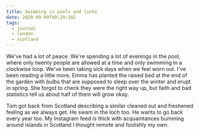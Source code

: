 ```yaml
---
title: Swimming in pools and lochs
date: 2020-09-09T08:29:10Z
tags:
  - journal
  - london
  - scotland
---
```


We've had a lot of peace. We're spending a lot of evenings in the pool, where only twenty people are allowed at a time and only swimming in a clockwise loop. We've been taking sick days when we feel worn out. I've been reading a little more. Emma has planted the raised bed at the end of the garden with bulbs that are supposed to sleep over the winter and erupt in spring. She forgot to check they were the right way up, but faith and bad statistics tell us about half of them will grow okay.

Tom got back from Scotland describing a similar cleaned out and freshened feeling as we always get. He swam in the loch too. He wants to go back every year too. My Instagram feed is thick with acquaintances bumming around islands in Scotland I thought remote and foolishly my own.
